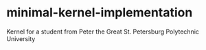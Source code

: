 # minimal-kernel-implementation
Kernel for a student from Peter the Great St. Petersburg Polytechnic University
